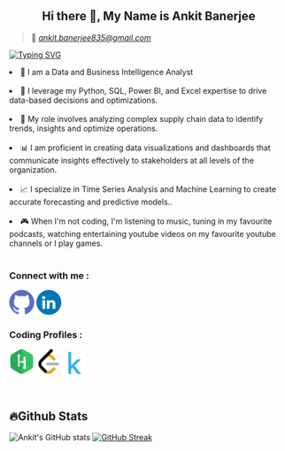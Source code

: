 
<h2 align="center"> Hi there 👋, My Name is Ankit Banerjee</h2>

> 📩 <i>ankit.banerjee835@gmail.com</i>

[![Typing SVG](https://readme-typing-svg.herokuapp.com/?lines=Senior+Analyst;Capgemini)](https://git.io/typing-svg)

<li> 💫 I am a Data and Business Intelligence Analyst</li><br>
<li> 🔬 I leverage my Python, SQL, Power BI, and Excel expertise to drive data-based decisions and optimizations.</li><br>
<li> 🔦 My role involves analyzing complex supply chain data to identify trends, insights and optimize operations.</li><br>
<li> 📊 I am proficient in creating data visualizations and dashboards that communicate insights effectively to stakeholders at all levels of the organization.</li><br>
<li> 📈 I specialize in Time Series Analysis and Machine Learning to create accurate forecasting and predictive models..</li><br>
<li> 🎮 When I'm not coding, I'm listening to music, tuning in my favourite podcasts, watching entertaining youtube videos on my favourite youtube channels or I play games.</li><br>


<h3 align="left">Connect with me :</h3>

[<img src='https://github.com/Ankit1032/Ankit1032/blob/main/github.svg' alt='github' title='Github' height='45'>](https://github.com/Ankit1032)  [<img src='https://github.com/Ankit1032/Ankit1032/blob/main/linkedin.svg' alt='linkedin' title='LinkedIn' height='45'>](https://www.linkedin.com/in/ankit-banerjee-a2b470155)  

<h3 align="left">Coding Profiles :</h3>

[<img src='https://github.com/Ankit1032/Ankit1032/blob/main/hackerrank.svg' alt='hackerrank' title='Hackerrank' height='45'>](https://www.hackerrank.com/techguy_ankit101?hr_r=1)  [<img src='https://github.com/Ankit1032/Ankit1032/blob/main/leetcode.svg' alt='leetcode' title='Leetcode' height='45'>](https://leetcode.com/Ankit1032/)  [<img src='https://github.com/Ankit1032/Ankit1032/blob/main/kaggle.svg' alt='kaggle' title='kaggle' height='40'>](https://www.kaggle.com/ankitbanerjee123/code)  


<p align="left">
</p>

<br>
<h2 align="left"> 🔥Github Stats</h2>


![Ankit's GitHub stats](https://github-readme-stats.vercel.app/api?username=ankit1032&show_icons=true&theme=radical&hide=contribs&line_height=30)    [![GitHub Streak](https://github-readme-streak-stats.herokuapp.com/?user=ankit1032&theme=highcontrast)](https://git.io/streak-stats)

